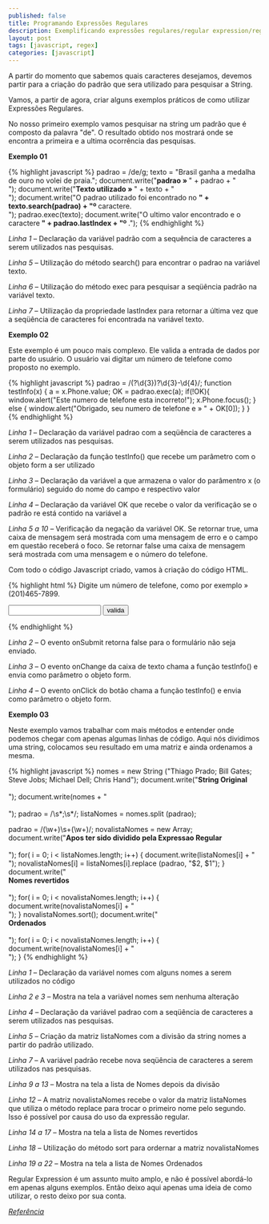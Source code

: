 ```yaml
---
published: false
title: Programando Expressões Regulares
description: Exemplificando expressões regulares/regular expression/regex
layout: post
tags: [javascript, regex]
categories: [javascript]
---
```

A partir do momento que sabemos quais caracteres desejamos, devemos partir para a criação do padrão que sera utilizado para pesquisar a String.

Vamos, a partir de agora, criar alguns exemplos práticos de como utilizar Expressões Regulares.

No nosso primeiro exemplo vamos pesquisar na string um padrão que é composto da palavra "de". O resultado obtido nos mostrará onde se encontra a primeira e a ultima ocorrência das pesquisas.

**Exemplo 01**

{% highlight javascript %}
padrao = /de/g;
texto = "Brasil ganha a medalha de ouro no volei de praia.";
document.write("<b>padrao » </b>" + padrao + "<br>");
document.write("<b>Texto utilizado » </b>" + texto + "<br>");
document.write("O padrao utilizado foi encontrado no <b>" + texto.search(padrao) + "º </b>caractere.<br>");
padrao.exec(texto);
document.write("O ultimo valor encontrado e o caractere<b> " + padrao.lastIndex + "º </b>.");
{% endhighlight %}

*Linha 1* – Declaração da variável padrão com a sequência de caracteres a serem utilizados nas pesquisas.

*Linha 5* – Utilização do método search() para encontrar o padrao na variável texto.

*Linha 6* – Utilização do método exec para pesquisar a seqüência padrão na variável texto.

*Linha 7* – Utilização da propriedade lastIndex para retornar a última vez que a seqüência de caracteres foi encontrada na variável texto.

**Exemplo 02**

Este exemplo é um pouco mais complexo. Ele valida a entrada de dados por parte do usuário. O usuário vai digitar um número de telefone como proposto no exemplo.

{% highlight javascript %}
padrao = /\(?\d{3}\)?\d{3}-\d{4}/;
function testInfo(x) {
  a = x.Phone.value;
  OK = padrao.exec(a);
  if(!OK){
    window.alert("Este numero de telefone esta incorreto!");
    x.Phone.focus();
  } else {
    window.alert("Obrigado, seu numero de telefone e » " + OK[0]);
  }
}
{% endhighlight %}

*Linha 1* – Declaração da variável padrao com a seqüência de caracteres a serem utilizados nas pesquisas.

*Linha 2* – Declaração da função testInfo() que recebe um parâmetro com o objeto form a ser utilizado

*Linha 3* – Declaração da variável a que armazena o valor do parâmentro x (o formulário) seguido do nome do campo e respectivo valor

*Linha 4* – Declaração da variável OK que recebe o valor da verificação se o padrão re está contido na variável a

*Linha 5 a 10* – Verificação da negação da variável OK. Se retornar true, uma caixa de mensagem será mostrada com uma mensagem de erro e o campo em questão receberá o foco. Se retornar false uma caixa de mensagem será mostrada com uma mensagem e o número do telefone.

Com todo o código Javascript criado, vamos à criação do código HTML.

{% highlight html %}
Digite um número de telefone, como por exemplo » (201)465-7899.
<form onsubmit="return false;">
  <input type="text" name="Phone" onchange="testInfo(this.form);">
  <input type="button" value="valida" onclick="testInfo(this.form);">
</form>
{% endhighlight %}

*Linha 2* – O evento onSubmit retorna false para o formulário não seja enviado.

*Linha 3* – O evento onChange da caixa de texto chama a função testInfo() e envia como parâmetro o objeto form.

*Linha 4* – O evento onClick do botão chama a função testInfo() e envia como parâmetro o objeto form.

**Exemplo 03**

Neste exemplo vamos trabalhar com mais métodos e entender onde podemos chegar com apenas algumas linhas de código. Aqui nós dividimos uma string, colocamos seu resultado em uma matriz e ainda ordenamos a mesma.

{% highlight javascript %}
nomes = new String ("Thiago Prado; Bill Gates; Steve Jobs; Michael Dell; Chris Hand");
document.write("<b>String Original</b><br><br>");
document.write(nomes + "<br><br>");
padrao = /\s*;\s*/;
listaNomes = nomes.split (padrao);

padrao = /(\w+)\s+(\w+)/;
novalistaNomes = new Array;
document.write("<b>Apos ter sido dividido pela Expressao Regular</b><br><br>");
for( i = 0; i < listaNomes.length; i++) {
  document.write(listaNomes[i] + "<br>");
  novalistaNomes[i] = listaNomes[i].replace (padrao, "$2, $1");
}
document.write("<br><b>Nomes revertidos</b><br><br>");
for( i = 0; i < novalistaNomes.length; i++) {
  document.write(novalistaNomes[i] + "<br>");
}
novalistaNomes.sort();
document.write("<br> <b>Ordenados</b><br><br>");
for( i = 0; i < novalistaNomes.length; i++) {
  document.write(novalistaNomes[i] + "<br>");
}
{% endhighlight %}

*Linha 1* – Declaração da variável nomes com alguns nomes a serem utilizados no código

*Linha 2 e 3* – Mostra na tela a variável nomes sem nenhuma alteração

*Linha 4* – Declaração da variável padrao com a seqüência de caracteres a serem utilizados nas pesquisas.

*Linha 5* – Criação da matriz listaNomes com a divisão da string nomes a partir do padrão utilizado.

*Linha 7* – A variável padrão recebe nova seqüência de caracteres a serem utilizados nas pesquisas.

*Linha 9 a 13* – Mostra na tela a lista de Nomes depois da divisão

*Linha 12* – A matriz novalistaNomes recebe o valor da matriz listaNomes que utiliza o método replace para trocar o primeiro nome pelo segundo. Isso é possível por causa do uso da expressão regular.

*Linha 14 a 17* – Mostra na tela a lista de Nomes revertidos

*Linha 18* – Utilização do método sort para ordernar a matriz novalistaNomes

*Linha 19 a 22* – Mostra na tela a lista de Nomes Ordenados

Regular Expression é um assunto muito amplo, e não é possível abordá-lo em apenas alguns exemplos. Então deixo aqui apenas uma ideia de como utilizar, o resto deixo por sua conta.

*<a href="http://imasters.com.br/artigo/2515/javascript/regular_expression/" target="_blank">Referência</a>*
